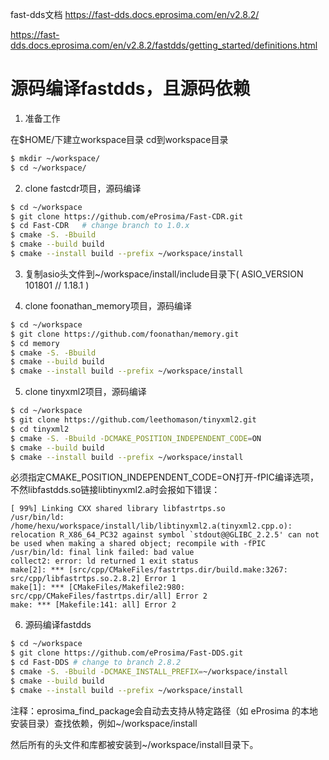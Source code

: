 fast-dds文档
https://fast-dds.docs.eprosima.com/en/v2.8.2/


https://fast-dds.docs.eprosima.com/en/v2.8.2/fastdds/getting_started/definitions.html



# 源码编译fastdds，且源码依赖

1. 准备工作

在$HOME/下建立workspace目录
cd到workspace目录

```bash
$ mkdir ~/workspace/
$ cd ~/workspace/
```

2. clone fastcdr项目，源码编译

```bash
$ cd ~/workspace
$ git clone https://github.com/eProsima/Fast-CDR.git
$ cd Fast-CDR   # change branch to 1.0.x
$ cmake -S. -Bbuild
$ cmake --build build
$ cmake --install build --prefix ~/workspace/install
```

3. 复制asio头文件到~/workspace/install/include目录下( ASIO_VERSION 101801 // 1.18.1 )

4. clone foonathan_memory项目，源码编译

```bash
$ cd ~/workspace
$ git clone https://github.com/foonathan/memory.git
$ cd memory
$ cmake -S. -Bbuild
$ cmake --build build
$ cmake --install build --prefix ~/workspace/install
```

5. clone tinyxml2项目，源码编译

```bash
$ cd ~/workspace
$ git clone https://github.com/leethomason/tinyxml2.git
$ cd tinyxml2
$ cmake -S. -Bbuild -DCMAKE_POSITION_INDEPENDENT_CODE=ON
$ cmake --build build
$ cmake --install build --prefix ~/workspace/install
```

必须指定CMAKE_POSITION_INDEPENDENT_CODE=ON打开-fPIC编译选项，不然libfastdds.so链接libtinyxml2.a时会报如下错误：

```
[ 99%] Linking CXX shared library libfastrtps.so
/usr/bin/ld: /home/hexu/workspace/install/lib/libtinyxml2.a(tinyxml2.cpp.o): relocation R_X86_64_PC32 against symbol `stdout@@GLIBC_2.2.5' can not be used when making a shared object; recompile with -fPIC
/usr/bin/ld: final link failed: bad value
collect2: error: ld returned 1 exit status
make[2]: *** [src/cpp/CMakeFiles/fastrtps.dir/build.make:3267: src/cpp/libfastrtps.so.2.8.2] Error 1
make[1]: *** [CMakeFiles/Makefile2:980: src/cpp/CMakeFiles/fastrtps.dir/all] Error 2
make: *** [Makefile:141: all] Error 2
```

6. 源码编译fastdds

```bash
$ cd ~/workspace
$ git clone https://github.com/eProsima/Fast-DDS.git
$ cd Fast-DDS # change to branch 2.8.2
$ cmake -S. -Bbuild -DCMAKE_INSTALL_PREFIX=~/workspace/install
$ cmake --build build
$ cmake --install build --prefix ~/workspace/install
```

注释：eprosima_find_package会自动去支持从特定路径（如 eProsima 的本地安装目录）查找依赖，例如~/workspace/install

然后所有的头文件和库都被安装到~/workspace/install目录下。

